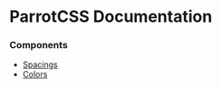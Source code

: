 # ParrotCSS Documentation

### Components
- [Spacings](components/spacings.md)
- [Colors](components/colors.md)

